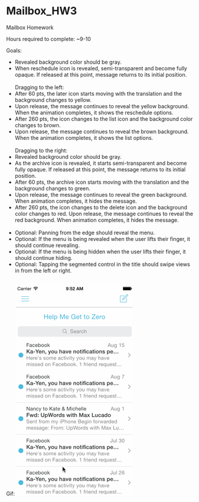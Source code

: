 Mailbox_HW3
===========

Mailbox Homework

Hours required to complete: ~9-10

Goals:

<ul>
<li>Revealed background color should be gray.</li>
<li>When reschedule icon is revealed, semi-transparent and become fully opaque. If released at this point, message returns to its initial position.</li>
<br>
Dragging to the left:
<li>After 60 pts, the later icon starts moving with the translation and the background changes to yellow.</li>
<li>Upon release, the message continues to reveal the yellow background. When the animation completes, it shows the reschedule options.</li>
<li>After 260 pts, the icon changes to the list icon and the background color changes to brown.</li>
<li>Upon release, the message continues to reveal the brown background. When the animation completes, it shows the list options.</li>
<br>
Dragging to the right:
<li>Revealed background color should be gray.</li>
<li>As the archive icon is revealed, it starts semi-transparent and become fully opaque. If released at this point, the message returns to its initial position.</li>
<li>After 60 pts, the archive icon starts moving with the translation and the background changes to green.</li>
<li>Upon release, the message continues to reveal the green background. When animation completes, it hides the message.</li>
<li>After 260 pts, the icon changes to the delete icon and the background color changes to red.
Upon release, the message continues to reveal the red background. When animation completes, it hides the message.</li>
<br>
<li>Optional: Panning from the edge should reveal the menu.</li>
<li>Optional: If the menu is being revealed when the user lifts their finger, it should continue revealing.</li>
<li>Optional: If the menu is being hidden when the user lifts their finger, it should continue hiding.</li>
<li>Optional: Tapping the segmented control in the title should swipe views in from the left or right.</li>
</ul>

<br>
Gif:

<img src="https://raw.githubusercontent.com/asianxjay/Mailbox_HW3/master/Mailbox.gif">
